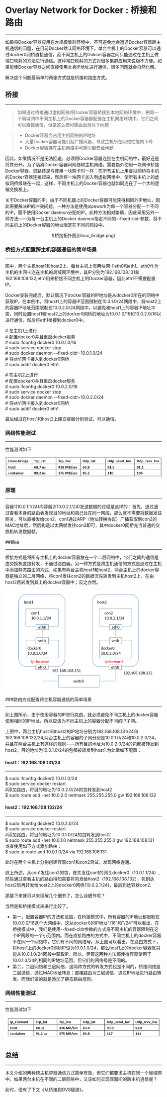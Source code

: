# Overlay Network for Docker : 桥接和路由
***

如果将Docker容器应用在大规模集群环境中，不可避免地会遭遇Docker容器跨主机通信的问题，在目前Docker默认网络环境下，单台主机上的Docker容器可以通过docker0网桥直接通信，而不同主机上的Dokcer容器之间只能通过在主机上做端口映射的方法进行通信。这种端口映射的方式对很多集群应用来说极不方便。如果能使Docker容器之间直接使用本身IP地址进行通信，很多问题就会自然化解。

解决这个问题最简单的两张方式就是桥接和路由方式。

## 桥接
***
>如果通过桥接通过虚拟网络将Docker容器桥接到本地网络环境中，把同一个局域网中不同主机上的Docker容器都配置在主机网络环境中，它们之间可以直接通信，但是这么做可能会出现以下问题：

> * Docker容器会占用主机网络的IP地址
> * 大量Docker容器可能引起广播风暴，导致主机所在网络性能的下降
> * Docker容器连在主机网络中可能引起安全问题

因此，如果情况不是无法回避，必须将Docker容器连接在主机网络中，最好还是将其分开。为了隔离Docker容器间网络和主机网络，需要额外使用一块网卡桥接Docker容器。思路还是与使用一块网卡时一样：在所有主机上用虚拟网桥将本机的Docker容器连接起来，然后将一块网卡加入到虚拟网桥中，使所有主机上的虚拟网桥级联在一起，这样，不同主机上的Docker容器也就如同连在了一个大的逻辑交换机上。

关于Docker容器的IP，由于不同机器上的Docker容器可能获得相同的IP地址，因此需要解决IP的冲突问题。一种方法是使用pipework为每一个容器分配一个不同的IP，而不使用Docker daemon分配的IP。此种方法相对繁琐，因此采用另外一种方法——为每一台主机上的Docker daemon指定不同的--fixed-cidr参数，将不同主机上的Docker容器的地址限定在不同的网段中。

<center>![桥接拓扑图](linux_bridge.png)</center>

### 桥接方式配置跨主机容器通信的简单场景
***

图中，两个主机host1和host2上，每台主机上有两块网卡eth0和eth1。eth0作为主机的主网卡连在主机的局域网环境中，其IP分别为192.168.108.131和192.168.108.132;eth1用来桥接不同主机上的Docker容器，因此eth1不需要配置IP。

Docker安装完成后，默认情况下docker容器的IP地址是从docker0所在的网络中获取IP。在本例中，将host1上的容器IP范围限制在10.0.1.0/24网段中，将host2上的容器IP地址范围限制在10.0.2.0/24网段中，以避免和host1上的容器IP地址冲突，同时设置host1和host2上的docker0网桥的地址为10.0.1.0/16和10.0.2.0/16以进行通信，然后将eth1桥接到docker0中。

\# 在主机1上进行  
\# 配置docker0并且重启docker服务  
\# sudo ifconfig docker0 10.0.1.0/16  
\# sudo service docker stop   
\# sudo docker daemon --fixed-cidr=10.0.1.0/24  
\# 将eth1网卡接入到docker0网桥  
\# sudo addif docker0 eth1

\# 在主机2上进行  
\# 配置docker0并且重启docker服务  
\# sudo ifconfig docker0 10.0.2.0/16  
\# sudo service docker stop   
\# sudo docker daemon --fixed-cidr=10.0.2.0/24  
\# 将eth1网卡接入到docker0网桥  
\# sudo addif docker0 eth1

最后经过在host1和host2上建立容器分别测试，可以通信。

### 网络性能测试
***
性能测试如下  

![linux-bridge-test](linux_bridge-test.png)

### 原理
***
容器1(10.0.1.1/24)向容器2(10.0.2.1/24)发送数据的过程是这样的：首先，通过通过查看本身的路由表发现目的地址和自己处在同一网段，那么就不需要将数据发往网关，可以直接发给con2，con1通过ARP（地址转换协议）广播获取到con2的MAC地址后，然后构造以太网帧发往con2即可，其中docker0网桥充当普通的交换机转发数据帧。


##路由
***

桥接方式是将所有主机上的docker容器放在一个二层网络中，它们之间的通信是由交换机直接转发，不通过路由器。另一种方式是跨主机通信的方式是通过在主机中添加静态路由的方式，如果有两台主机host1和host2，两台主机上的docker容器是独立的二层网络，将con1发往con2的数据流先转发到主机host2上，在由host2再转发到其上的docker容器中；反之亦然。

![ip_forward](ip_forward.png)

###路由方式配置跨主机容器通信的简单场景
***
如上图所示，由于使用容器的IP进行路由，就必须避免不同主机上的docker容器使用相同的IP地址，所以应该为不同主机上的容器分配不同的IP子网。

上图中，两台主机host1和host2的IP地址分别为192.168.108.131/24和192.168.108.132/24,两台主机上的容器的子网分别是10.0.1.0/24和10.0.2.0/24，并且在两台主机上有这样的规则——所有目的地址为10.0.2.0/24的包都被转发到host2，目的地址为10.0.1.0/24的包都被转发到host1.为此做如下配置：

#### host1：192.168.108.131/24
***
$ sudo ifconfig docker0 10.0.1.0/24  
$ sudo service docker restart  
\#添加路由，将目的地址为10.0.2.0/24的包转发到host2  
$ sudo route add -net 10.0.2.0 netmask 255.255.255.0 gw 192.168.108.132  

#### host2：192.168.108.132/24
***
$ sudo ifconfig docker0 10.0.2.0/24  
$ sudo service docker restart  
\#添加路由，将目的地址为10.0.1.0/24的包转发到host2  
$ sudo route add -net 10.0.1.0 netmask 255.255.255.0 gw 192.168.108.131  
或者使用如下方式添加路由：  
$ sudo ip route add 10.0.1.0/24 via 192.168.108.131

此时在两个主机上分别创建容器con1和con2测试，发现网络连通。

综上所述，从con1发往con2的包，首先发往con1的网关docker0（10.0.1.1/24）,然后通过查看主机的路由得知需要将包发给host2（192.168.108.132），包到达host2后再转发给host2上的docker0网桥(10.0.2.1/24)，最后到达容器con2.

那接下来就可以来理解几个细节了，怎么谈细节呢？

当然是和桥接模式来进行比较了。

* 第一，配置容器IP的方法和范围，在桥接模式中，所有容器的IP地址都限制在10.0.0.0/16这个大网络中，这从docker0的IP地址"/16"和"/24"可以看出。在桥接模式中，我们是使用--fixed-cidr参数的方式将不同主机的容器限制在这个IP网段的一个小范围内。而在直接路由的方式中，不同主机上的docker容器不在同一个网络中，它们有不同的网络号。从上图可以看出，在路由方式下，将host1上的docker0网桥IP设为10.0.1.0/24，那么host1上的docker容器就只能从10.0.1.0/24网段中获取IP。所以，尽管这两种方法都使得容器使用了10.0.1.0/24的相同的IP地址范围，但它们的网络号是不同的。
* 第二，二层网络和三层网络，这两种方式的转发方式也是不同的，桥接网络是二层通信，通过MAC地址转发；直接路由为三层通信，通过IP地址进行路由转发。而我们做的就是添加了静态路由规则。

### 网络性能测试
***
性能测试如下  

![ip_forward-test](ip_forward-test.png)

## 总结
***
本文介绍的两种跨主机容器通信方式简单有效，但它们都要求主机在同一个局域网中。如果两台主机在不同的二层网络中，又该如何实现容器间的跨主机通信呢？

此时，便有了下文《从桥接到OVS隧道》。






